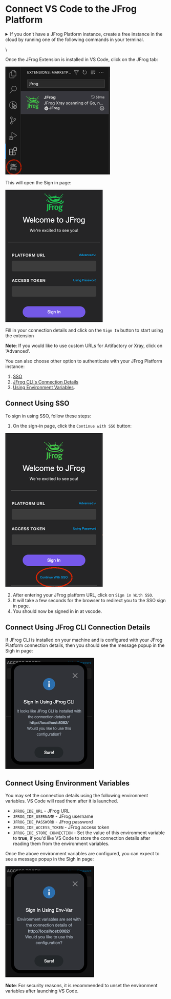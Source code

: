 # Connect VS Code to the JFrog Platform

<details>

<summary>If you don't have a JFrog Platform instance, create a free instance in the cloud by running one of the following commands in your terminal.</summary>

**MacOS and Linux using cUrl**

```
curl -fL "https://getcli.jfrog.io?setup" | sh
```

**Windows using PowerShell**

```
powershell "Start-Process -Wait -Verb RunAs powershell '-NoProfile iwr https://releases.jfrog.io/artifactory/jfrog-cli/v2-jf/[RELEASE]/jfrog-cli-windows-amd64/jf.exe -OutFile $env:SYSTEMROOT\system32\jf.exe'" ; jf setup
```

The commands will do the following:

1. Install JFrog CLI on your machine.
2. Create a FREE JFrog environment in the cloud for you.
3. Configure VS Code to connect to your new environment.

</details>

\


Once the JFrog Extension is installed in VS Code, click on the JFrog tab:

![jfrogTab](../../.gitbook/assets/vscode/jfrogTab.png)

This will open the Sign in page:

![SighInPage](../../.gitbook/assets/vscode/sighInPage.png)

Fill in your connection details and click on the `Sign In` button to start using the extension

**Note**: If you would like to use custom URLs for Artifactory or Xray, click on 'Advanced'.

You can also choose other option to authenticate with your JFrog Platform instance:

1. [SSO](connect-vs-code-to-the-jfrog-platform.md#connect-using-sso)
2. [JFrog CLI's Connection Details](connect-vs-code-to-the-jfrog-platform.md#connect-using-jfrog-cli-connection-details)
3. [Using Environment Variables](connect-vs-code-to-the-jfrog-platform.md#connect-using-environment-variables).

## Connect Using SSO

To sign in using SSO, follow these steps:

1. On the sign-in page, click the `Continue with SSO` button:

![SighInSsoButton](../../.gitbook/assets/vscode/ssoButton.png)

2. After entering your JFrog platform URL, click on `Sign in With SSO`.
3. It will take a few seconds for the browser to redirect you to the SSO sign in page.
4. You should now be signed in in at vscode.

## Connect Using JFrog CLI Connection Details

If JFrog CLI is installed on your machine and is configured with your JFrog Platform connection details, then you should see the message popup in the Sigh in page:

![LoginPageJfrogCli](../../.gitbook/assets/vscode/sighInPageJFrogCli.png)

## Connect Using Environment Variables

You may set the connection details using the following environment variables. VS Code will read them after it is launched.

* `JFROG_IDE_URL` - JFrog URL
* `JFROG_IDE_USERNAME` - JFrog username
* `JFROG_IDE_PASSWORD` - JFrog password
* `JFROG_IDE_ACCESS_TOKEN` - JFrog access token
* `JFROG_IDE_STORE_CONNECTION` - Set the value of this environment variable to **true**, if you'd like VS Code to store the connection details after reading them from the environment variables.

Once the above environment variables are configured, you can expect to see a message popup in the Sigh in page:

![LoginPageEnvVar](../../.gitbook/assets/vscode/sighInPageEnvVar.png)

**Note**: For security reasons, it is recommended to unset the environment variables after launching VS Code.
